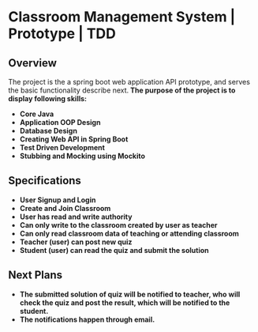 # Classroom Management System | Prototype | TDD

## Overview
The project is the a spring boot web application API prototype, and serves the basic functionality describe next.<b>
The purpose of the project is to display following skills:
- Core Java
- Application OOP Design
- Database Design
- Creating Web API in Spring Boot
- Test Driven Development
- Stubbing and Mocking using Mockito

## Specifications
- User Signup and Login
- Create and Join Classroom
- User has read and write authority
- Can only write to the classroom created by user as teacher
- Can only read classroom data of teaching or attending classroom
- Teacher (user) can post new quiz
- Student (user) can read the quiz and submit the solution

## Next Plans
- The submitted solution of quiz will be notified to teacher, who will check the quiz and post the result, which will be notified to the student.
- The notifications happen through email.
